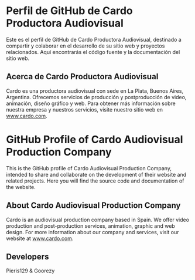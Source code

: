 # Perfil de GitHub de Cardo Productora Audiovisual
Este es el perfil de GitHub de Cardo Productora Audiovisual, destinado a compartir y colaborar en el desarrollo de su sitio web y proyectos relacionados. Aquí encontrarás el código fuente y la documentación del sitio web.

## Acerca de Cardo Productora Audiovisual
Cardo es una productora audiovisual con sede en La Plata, Buenos Aires, Argentina. Ofrecemos servicios de producción y postproducción de video, animación, diseño gráfico y web. Para obtener más información sobre nuestra empresa y nuestros servicios, visite nuestro sitio web en www.cardo.com.

# GitHub Profile of Cardo Audiovisual Production Company
This is the GitHub profile of Cardo Audiovisual Production Company, intended to share and collaborate on the development of their website and related projects. Here you will find the source code and documentation of the website.

## About Cardo Audiovisual Production Company
Cardo is an audiovisual production company based in Spain. We offer video production and post-production services, animation, graphic and web design. For more information about our company and services, visit our website at www.cardo.com.

## Developers
Pieris129 & Goorezy
